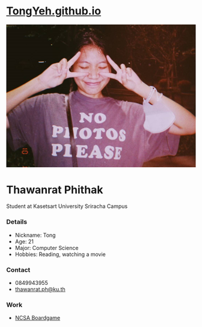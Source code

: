 # [TongYeh.github.io](https://github.com/TongYeh/TongYeh.github.io/tree/main) 
![Tong.jpg](./image/img1.jpg)
# Thawanrat Phithak
Student at Kasetsart University Sriracha Campus

### Details
- Nickname: Tong
- Age: 21
- Major: Computer Science
- Hobbies: Reading, watching a movie

### Contact
- 0849943955
- thawanrat.ph@ku.th

### Work
- [NCSA Boardgame](boardgame.md)
